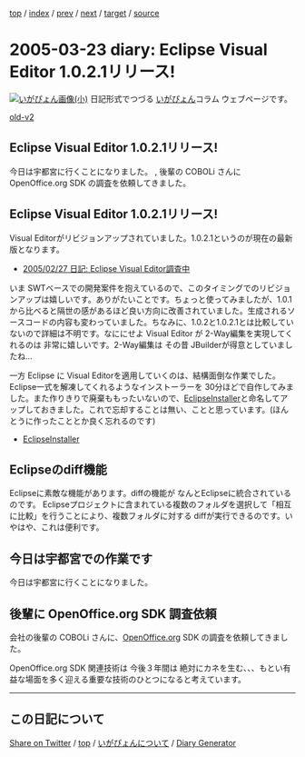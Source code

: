 [top](https://igapyon.github.io/diary/) 
 / [index](https://igapyon.github.io/diary/2005/index.html) 
 / [prev](https://igapyon.github.io/diary/2005/ig050322.html) 
 / [next](https://igapyon.github.io/diary/2005/ig050324.html) 
 / [target](https://igapyon.github.io/diary/2005/ig050323.html) 
 / [source](https://github.com/igapyon/diary/blob/gh-pages/2005/ig050323.html.src.md) 

2005-03-23 diary: Eclipse Visual Editor 1.0.2.1リリース!
=====================================================================================================
[![いがぴょん画像(小)](https://igapyon.github.io/diary/images/iga200306s.jpg "いがぴょん")](https://igapyon.github.io/diary/memo/memoigapyon.html) 日記形式でつづる [いがぴょん](https://igapyon.github.io/diary/memo/memoigapyon.html)コラム ウェブページです。

[old-v2](ig050323-orig.html)

## Eclipse Visual Editor 1.0.2.1リリース!

今日は宇都宮に行くことになりました。 , 後輩の COBOLi さんに OpenOffice.org SDK の調査を依頼してきました。


## Eclipse Visual Editor 1.0.2.1リリース!

Visual Editorがリビジョンアップされていました。1.0.2.1というのが現在の最新版となります。

* [2005/02/27 日記: Eclipse Visual Editor調査中](ig050227.html)

いま SWTベースでの開発案件を抱えているので、このタイミングでのリビジョンアップは嬉しいです。ありがたいことです。ちょっと使ってみましたが、1.0.1から比べると隔世の感があるほど良い方向に改善されていました。生成されるソースコードの内容も変わっていました。ちなみに、1.0.2と1.0.2.1とは比較していないので詳細は不明です。なににせよ Visual Editor が 2-Way編集を実現してくれるのは 非常に嬉しいです。2-Way編集は その昔 JBuilderが得意としていましたね…

一方 Eclipse に Visual Editorを適用していくのは、結構面倒な作業でした。Eclipse一式を解凍してくれるようなインストーラーを
30分ほどで自作してみました。また作りきりで廃棄ももったいないので、[EclipseInstaller](http://www.igapyon.jp/igapyon/diary/keyword/eclipseinstaller.html)と命名してアップしておきました。これで忘却することは無い、ことと思っています。(ほんとうに作ったこととか良く忘れるのです)

* [EclipseInstaller](http://www.igapyon.jp/igapyon/diary/keyword/eclipseinstaller.html)

## Eclipseのdiff機能

Eclipseに素敵な機能があります。diffの機能が なんとEclipseに統合されているのです。
Eclipseプロジェクトに含まれている複数のフォルダを選択して「相互に比較」を行うことにより、複数フォルダに対する diffが実行できるのです。いやはや、これは便利です。

## 今日は宇都宮での作業です

今日は宇都宮に行くことになりました。

## 後輩に OpenOffice.org SDK 調査依頼

会社の後輩の COBOLi さんに、[OpenOffice.org](http://ja.openoffice.org/) SDK の調査を依頼してきました。

OpenOffice.org SDK 関連技術は 今後３年間は 絶対にカネを生む、、、もとい有益な場面を多く迎える重要な技術のひとつになると考えています。

----------------------------------------------------------------------------------------------------

## この日記について

[Share on Twitter](https://twitter.com/intent/tweet?hashtags=igapyon%2Cdiary%2C%E3%81%84%E3%81%8C%E3%81%B4%E3%82%87%E3%82%93&text=Eclipse+Visual+Editor+1.0.2.1%E3%83%AA%E3%83%AA%E3%83%BC%E3%82%B9%21&url=https%3A%2F%2Figapyon.github.io%2Fdiary%2F2005%2Fig050323.html) / [top](https://igapyon.github.io/diary/) / [いがぴょんについて](https://igapyon.github.io/diary/memo/memoigapyon.html) / [Diary Generator](https://github.com/igapyon/igapyonv3)
